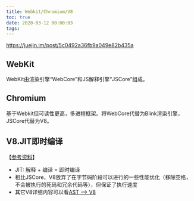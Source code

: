 ```yaml
---
title: Webkit/Chromium/V8
toc: true
date: 2020-03-12 00:00:03
tags:
---
```


https://juejin.im/post/5c0492a36fb9a049e82b435a

## WebKit
WebKit由渲染引擎“WebCore”和JS解释引擎“JSCore”组成。

## Chromium
基于Webkit但可读性更高，多进程框架。将WebCore代替为Blink渲染引擎，JSCore代替为V8。

## V8.JIT即时编译
【[参考资料](https://juejin.im/post/5a582b13f265da3e355aff46)】
* JIT: 解释 + 编译 = 即时编译
* 相比JSCore，V8放弃了在字节码阶段可以进行的一些性能优化（移除空格，不会被执行的死码和冗余代码等），但保证了执行速度
* 其它V8详细内容可以看[AST --> V8](/wiki/1.前端/z.框架_源码_原理/AST/V8/index)
